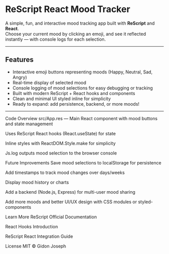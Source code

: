 # ReScript React Mood Tracker

A simple, fun, and interactive mood tracking app built with **ReScript** and **React**.  
Choose your current mood by clicking an emoji, and see it reflected instantly — with console logs for each selection.

---

## Features

- Interactive emoji buttons representing moods (Happy, Neutral, Sad, Angry)  
- Real-time display of selected mood  
- Console logging of mood selections for easy debugging or tracking  
- Built with modern ReScript + React hooks and components  
- Clean and minimal UI styled inline for simplicity  
- Ready to expand: add persistence, backend, or more moods!

---
Code Overview
src/App.res — Main React component with mood buttons and state management

Uses ReScript React hooks (React.useState) for state

Inline styles with ReactDOM.Style.make for simplicity

Js.log outputs mood selection to the browser console

Future Improvements
Save mood selections to localStorage for persistence

Add timestamps to track mood changes over days/weeks

Display mood history or charts

Add a backend (Node.js, Express) for multi-user mood sharing

Add more moods and better UI/UX design with CSS modules or styled-components

Learn More
ReScript Official Documentation

React Hooks Introduction

ReScript React Integration Guide

License
MIT © Gidon Joseph
